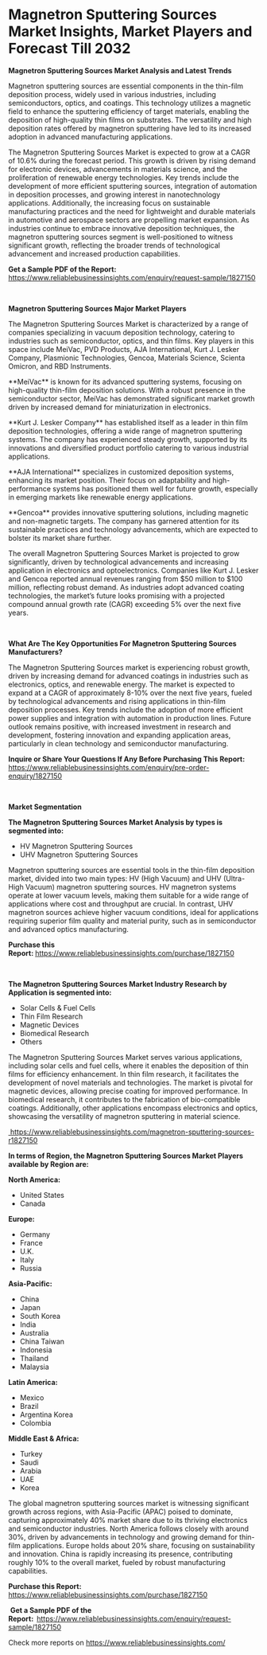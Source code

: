 <p><h1>Magnetron Sputtering Sources Market Insights, Market Players and Forecast Till 2032</h1></p><p><strong>Magnetron Sputtering Sources Market Analysis and Latest Trends</strong></p>
<p><p>Magnetron sputtering sources are essential components in the thin-film deposition process, widely used in various industries, including semiconductors, optics, and coatings. This technology utilizes a magnetic field to enhance the sputtering efficiency of target materials, enabling the deposition of high-quality thin films on substrates. The versatility and high deposition rates offered by magnetron sputtering have led to its increased adoption in advanced manufacturing applications.</p><p>The Magnetron Sputtering Sources Market is expected to grow at a CAGR of 10.6% during the forecast period. This growth is driven by rising demand for electronic devices, advancements in materials science, and the proliferation of renewable energy technologies. Key trends include the development of more efficient sputtering sources, integration of automation in deposition processes, and growing interest in nanotechnology applications. Additionally, the increasing focus on sustainable manufacturing practices and the need for lightweight and durable materials in automotive and aerospace sectors are propelling market expansion. As industries continue to embrace innovative deposition techniques, the magnetron sputtering sources segment is well-positioned to witness significant growth, reflecting the broader trends of technological advancement and increased production capabilities.</p></p>
<p><strong>Get a Sample PDF of the Report:&nbsp;</strong> <a href="https://www.reliablebusinessinsights.com/enquiry/request-sample/1827150?utm_campaign=2253&utm_medium=2&utm_source=Github&utm_content=ia&utm_term=11042025&utm_id=magnetron-sputtering-sources">https://www.reliablebusinessinsights.com/enquiry/request-sample/1827150</a></p>
<p>&nbsp;</p>
<p><strong>Magnetron Sputtering Sources Major Market Players</strong></p>
<p><p>The Magnetron Sputtering Sources Market is characterized by a range of companies specializing in vacuum deposition technology, catering to industries such as semiconductor, optics, and thin films. Key players in this space include MeiVac, PVD Products, AJA International, Kurt J. Lesker Company, Plasmionic Technologies, Gencoa, Materials Science, Scienta Omicron, and RBD Instruments.</p><p>**MeiVac** is known for its advanced sputtering systems, focusing on high-quality thin-film deposition solutions. With a robust presence in the semiconductor sector, MeiVac has demonstrated significant market growth driven by increased demand for miniaturization in electronics.</p><p>**Kurt J. Lesker Company** has established itself as a leader in thin film deposition technologies, offering a wide range of magnetron sputtering systems. The company has experienced steady growth, supported by its innovations and diversified product portfolio catering to various industrial applications.</p><p>**AJA International** specializes in customized deposition systems, enhancing its market position. Their focus on adaptability and high-performance systems has positioned them well for future growth, especially in emerging markets like renewable energy applications.</p><p>**Gencoa** provides innovative sputtering solutions, including magnetic and non-magnetic targets. The company has garnered attention for its sustainable practices and technology advancements, which are expected to bolster its market share further.</p><p>The overall Magnetron Sputtering Sources Market is projected to grow significantly, driven by technological advancements and increasing application in electronics and optoelectronics. Companies like Kurt J. Lesker and Gencoa reported annual revenues ranging from $50 million to $100 million, reflecting robust demand. As industries adopt advanced coating technologies, the market’s future looks promising with a projected compound annual growth rate (CAGR) exceeding 5% over the next five years.</p></p>
<p>&nbsp;</p>
<p><strong>What Are The Key Opportunities For Magnetron Sputtering Sources Manufacturers?</strong></p>
<p><p>The Magnetron Sputtering Sources market is experiencing robust growth, driven by increasing demand for advanced coatings in industries such as electronics, optics, and renewable energy. The market is expected to expand at a CAGR of approximately 8-10% over the next five years, fueled by technological advancements and rising applications in thin-film deposition processes. Key trends include the adoption of more efficient power supplies and integration with automation in production lines. Future outlook remains positive, with increased investment in research and development, fostering innovation and expanding application areas, particularly in clean technology and semiconductor manufacturing.</p></p>
<p><strong>Inquire or Share Your Questions If Any Before Purchasing This Report:</strong> <a href="https://www.reliablebusinessinsights.com/enquiry/pre-order-enquiry/1827150?utm_campaign=2253&utm_medium=2&utm_source=Github&utm_content=ia&utm_term=11042025&utm_id=magnetron-sputtering-sources">https://www.reliablebusinessinsights.com/enquiry/pre-order-enquiry/1827150</a></p>
<p>&nbsp;</p>
<p><strong>Market Segmentation</strong></p>
<p><strong>The Magnetron Sputtering Sources Market Analysis by types is segmented into:</strong></p>
<p><ul><li>HV Magnetron Sputtering Sources</li><li>UHV Magnetron Sputtering Sources</li></ul></p>
<p><p>Magnetron sputtering sources are essential tools in the thin-film deposition market, divided into two main types: HV (High Vacuum) and UHV (Ultra-High Vacuum) magnetron sputtering sources. HV magnetron systems operate at lower vacuum levels, making them suitable for a wide range of applications where cost and throughput are crucial. In contrast, UHV magnetron sources achieve higher vacuum conditions, ideal for applications requiring superior film quality and material purity, such as in semiconductor and advanced optics manufacturing.</p></p>
<p><strong>Purchase this Report:&nbsp;</strong><a href="https://www.reliablebusinessinsights.com/purchase/1827150?utm_campaign=2253&utm_medium=2&utm_source=Github&utm_content=ia&utm_term=11042025&utm_id=magnetron-sputtering-sources">https://www.reliablebusinessinsights.com/purchase/1827150</a></p>
<p>&nbsp;</p>
<p><strong>The Magnetron Sputtering Sources Market Industry Research by Application is segmented into:</strong></p>
<p><ul><li>Solar Cells & Fuel Cells</li><li>Thin Film Research</li><li>Magnetic Devices</li><li>Biomedical Research</li><li>Others</li></ul></p>
<p><p>The Magnetron Sputtering Sources Market serves various applications, including solar cells and fuel cells, where it enables the deposition of thin films for efficiency enhancement. In thin film research, it facilitates the development of novel materials and technologies. The market is pivotal for magnetic devices, allowing precise coating for improved performance. In biomedical research, it contributes to the fabrication of bio-compatible coatings. Additionally, other applications encompass electronics and optics, showcasing the versatility of magnetron sputtering in material science.</p></p>
<p><a href="https://www.reliablebusinessinsights.com/magnetron-sputtering-sources-r1827150?utm_campaign=2253&utm_medium=2&utm_source=Github&utm_content=ia&utm_term=11042025&utm_id=magnetron-sputtering-sources">&nbsp;https://www.reliablebusinessinsights.com/magnetron-sputtering-sources-r1827150</a></p>
<p><strong>In terms of Region, the Magnetron Sputtering Sources Market Players available by Region are:</strong></p>
<p>
    <p> <strong> North America: </strong>
        <ul>
            <li>United States</li>
            <li>Canada</li>
        </ul>
        </p> 
    <p> <strong> Europe: </strong>
        <ul>
            <li>Germany</li>
            <li>France</li>
            <li>U.K.</li>
            <li>Italy</li>
            <li>Russia</li>
        </ul>
        </p> 
    <p> <strong> Asia-Pacific: </strong>
        <ul>
            <li>China</li>
            <li>Japan</li>
            <li>South Korea</li>
            <li>India</li>
            <li>Australia</li>
            <li>China Taiwan</li>
            <li>Indonesia</li>
            <li>Thailand</li>
            <li>Malaysia</li>
        </ul>
        </p> 
    <p> <strong> Latin America: </strong>
        <ul>
            <li>Mexico</li>
            <li>Brazil</li>
            <li>Argentina Korea</li>
            <li>Colombia</li>
        </ul>
        </p> 
    <p> <strong> Middle East & Africa: </strong>
        <ul>
            <li>Turkey</li>
            <li>Saudi</li>
            <li>Arabia</li>
            <li>UAE</li>
            <li>Korea</li>
        </ul>
    </p>
    </p>
<p><p>The global magnetron sputtering sources market is witnessing significant growth across regions, with Asia-Pacific (APAC) poised to dominate, capturing approximately 40% market share due to its thriving electronics and semiconductor industries. North America follows closely with around 30%, driven by advancements in technology and growing demand for thin-film applications. Europe holds about 20% share, focusing on sustainability and innovation. China is rapidly increasing its presence, contributing roughly 10% to the overall market, fueled by robust manufacturing capabilities.</p></p>
<p><strong>Purchase this Report: </strong><a href="https://www.reliablebusinessinsights.com/purchase/1827150?utm_campaign=2253&utm_medium=2&utm_source=Github&utm_content=ia&utm_term=11042025&utm_id=magnetron-sputtering-sources">https://www.reliablebusinessinsights.com/purchase/1827150</a></p>
<p>&nbsp;<strong>Get a Sample PDF of the Report:&nbsp;&nbsp;</strong><a href="https://www.reliablebusinessinsights.com/enquiry/request-sample/1827150?utm_campaign=2253&utm_medium=2&utm_source=Github&utm_content=ia&utm_term=11042025&utm_id=magnetron-sputtering-sources">https://www.reliablebusinessinsights.com/enquiry/request-sample/1827150</a></p>
<p><strong></strong></p>
<p>Check more reports on <a href="https://www.reliablebusinessinsights.com/?utm_campaign=2253&utm_medium=2&utm_source=Github&utm_content=ia&utm_term=11042025&utm_id=magnetron-sputtering-sources">https://www.reliablebusinessinsights.com/</a></p>